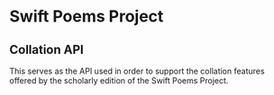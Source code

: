 # Swift Poems Project
## Collation API

This serves as the API used in order to support the collation features offered by the scholarly edition of the Swift Poems Project.
